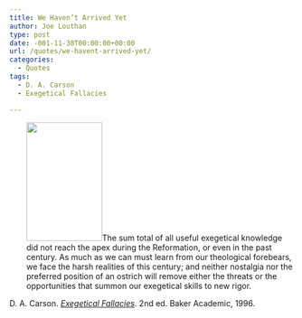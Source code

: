 ```yaml
---
title: We Haven’t Arrived Yet
author: Joe Louthan
type: post
date: -001-11-30T00:00:00+00:00
url: /quotes/we-havent-arrived-yet/
categories:
  - Quotes
tags:
  - D. A. Carson
  - Exegetical Fallacies

---
```

<p style="padding-left: 30px;">
  <a href="https://i2.wp.com/theologic.us/wp-content/uploads/2012/08/exegetical-fallacies.jpg"><img class="alignright  wp-image-312" title="exegetical-fallacies" src="https://i2.wp.com/theologic.us/wp-content/uploads/2012/08/exegetical-fallacies.jpg?resize=134%2C210" alt="" width="134" height="210" data-recalc-dims="1" /></a>The sum total of all useful exegetical knowledge did not reach the apex during the Reformation, or even in the past century. As much as we can must learn from our theological forebears, we face the harsh realities of this century; and neither nostalgia nor the preferred position of an ostrich will remove either the threats or the opportunities that summon our exegetical skills to new rigor.
</p>

D. A. Carson. [_Exegetical Fallacies_][1]. 2nd ed. Baker Academic, 1996.

 [1]: https://www.amazon.com/dp/0801020867/ref=as_li_ss_til?tag=iamlipr-20&camp=0&creative=0&linkCode=as4&creativeASIN=0801020867&adid=0DFRRVJRDAF4V409Y6YR&